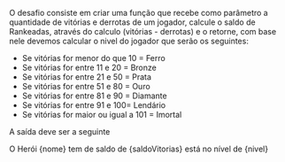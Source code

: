 <p>O desafio consiste em criar uma função que recebe como parâmetro a quantidade de vitórias e derrotas de um jogador, calcule o saldo de Rankeadas, através do calculo (vitórias - derrotas) e o retorne, com base nele devemos calcular o nivel do jogador que serão os seguintes: </p>
<ul>
  <li>
    Se vitórias for menor do que 10 = Ferro
</li>
  <li>
    Se vitórias for entre 11 e 20 = Bronze
  </li>
  <li>
    Se vitórias for entre 21 e 50 = Prata
  </li>
  <li>
    Se vitórias for entre 51 e 80 = Ouro
</li>
  <li>
    Se vitórias for entre 81 e 90 = Diamante
  </li>
  <li>
    Se vitórias for entre 91 e 100= Lendário
  </li>
  <li>
    Se vitórias for maior ou igual a 101 = Imortal
  </li>
</ul>
<p>A saída deve ser a seguinte</p>
<p>O Herói {nome} tem de saldo de {saldoVitorias} está no nível de {nivel}</p>
